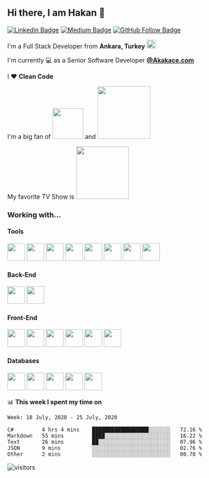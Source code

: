 ## Hi there, I am Hakan 👋

[![Linkedin Badge](https://img.shields.io/badge/-Linkedin-blue?style=flat&logo=Linkedin&logoColor=white&link=https://www.linkedin.com/in/hgunay/)](https://www.linkedin.com/in/hgunay/) [![Medium Badge](https://img.shields.io/badge/-Medium-black?style=flat&logo=Medium&logoColor=white&link=https://medium.com/@hakangunay)](https://medium.com/@hakangunay) [![GitHub Follow Badge](https://img.shields.io/github/followers/hgunay?label=follow&style=social)](https://github.com/hgunay)

I'm a Full Stack Developer from  **Ankara, Turkey** <img src="https://raw.githubusercontent.com/hgunay/hgunay/master/images/turkiye.png" width="20" />

I'm currently :computer: as a Senior Software Developer **[@Akakace.com](https://www.akakce.com)**

I :heart: **Clean Code** 

I'm a big fan of <img src="https://raw.githubusercontent.com/hgunay/hgunay/master/images/starwars.png" width="70" /> and <img src="https://raw.githubusercontent.com/hgunay/hgunay/master/images/lotr.png" width="120" />

My favorite TV Show is <img src="https://raw.githubusercontent.com/hgunay/hgunay/master/images/poi.png" width="120" />

### Working with...

#### Tools

<img src="https://raw.githubusercontent.com/hgunay/hgunay/master/images/vs.png" width="40" /> <img src="https://raw.githubusercontent.com/hgunay/hgunay/master/images/vscode.png" width="40" /> <img src="https://raw.githubusercontent.com/hgunay/hgunay/master/images/azure.png" width="40" /> <img src="https://raw.githubusercontent.com/hgunay/hgunay/master/images/docker.png" width="40" /> <img src="https://raw.githubusercontent.com/hgunay/hgunay/master/images/git.png" width="40" /> <img src="https://raw.githubusercontent.com/hgunay/hgunay/master/images/github.png" width="40" /> <img src="https://raw.githubusercontent.com/hgunay/hgunay/master/images/jetbrains.png" width="40" /> <img src="https://raw.githubusercontent.com/hgunay/hgunay/master/images/telerik.png" width="40" />

#### Back-End

<img src="https://raw.githubusercontent.com/hgunay/hgunay/master/images/csharp.png" width="40" /> <img src="https://raw.githubusercontent.com/hgunay/hgunay/master/images/python.png" width="40" />

#### Front-End

<img src="https://raw.githubusercontent.com/hgunay/hgunay/master/images/html.png" width="40" /> <img src="https://raw.githubusercontent.com/hgunay/hgunay/master/images/css.png" width="40" /> <img src="https://raw.githubusercontent.com/hgunay/hgunay/master/images/javascript.png" width="40" /> <img src="https://raw.githubusercontent.com/hgunay/hgunay/master/images/bootstrap.png" width="40" /> <img src="https://raw.githubusercontent.com/hgunay/hgunay/master/images/angular.png" width="40" /> <img src="https://raw.githubusercontent.com/hgunay/hgunay/master/images/typescript.png" width="40" /> 

#### Databases

<img src="https://raw.githubusercontent.com/hgunay/hgunay/master/images/mssql.png" width="40" /> <img src="https://raw.githubusercontent.com/hgunay/hgunay/master/images/postgresql.png" width="40" /> <img src="https://raw.githubusercontent.com/hgunay/hgunay/master/images/mongo.png" width="40" /> <img src="https://raw.githubusercontent.com/hgunay/hgunay/master/images/redis.png" width="40" /> <img src="https://raw.githubusercontent.com/hgunay/hgunay/master/images/elasticsearch.png" width="40" />

📊 **This week I spent my time on**
<!--START_SECTION:waka-->
```text
Week: 18 July, 2020 - 25 July, 2020

C#         4 hrs 4 mins    ██████████████████░░░░░░░   72.16 % 
Markdown   55 mins         ████░░░░░░░░░░░░░░░░░░░░░   16.22 % 
Text       26 mins         ██░░░░░░░░░░░░░░░░░░░░░░░   07.96 % 
JSON       9 mins          ░░░░░░░░░░░░░░░░░░░░░░░░░   02.76 % 
Other      2 mins          ░░░░░░░░░░░░░░░░░░░░░░░░░   00.78 %
```
<!--END_SECTION:waka-->

![visitors](https://visitor-badge.laobi.icu/badge?page_id=hgunay)
